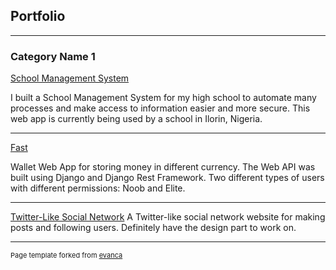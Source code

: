 ## Portfolio

---

### Category Name 1 

[School Management System](https://youtu.be/7O1jIgx5H_A)

I built a School Management System for my high school to automate many processes and make access to information easier and more secure. This web app is currently being used by a school in Ilorin, Nigeria. 

---
[Fast](https://github.com/lawalkeyd/Fast)

Wallet Web App for storing money in different currency. The Web API was built using Django and Django Rest Framework. Two different types of users with different permissions: Noob and Elite. 


---
[Twitter-Like Social Network](https://youtu.be/1Ota5czX7Qg)
A Twitter-like social network website for making posts and following users. Definitely have the design part to work on.


<!-- ---
[Project 3 Title](http://example.com/)
<img src="images/dummy_thumbnail.jpg?raw=true"/>
-->
<!---

<!--### Category Name 2

<!--- [Project 1 Title](http://example.com/)
- [Project 2 Title](http://example.com/)
- [Project 3 Title](http://example.com/)
- [Project 4 Title](http://example.com/)
- [Project 5 Title](http://example.com/)

--- -->




---
<p style="font-size:11px">Page template forked from <a href="https://github.com/evanca/quick-portfolio">evanca</a></p>
<!-- Remove above link if you don't want to attibute -->
